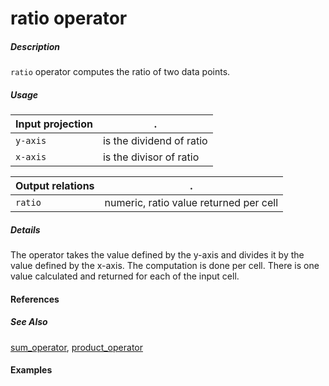 # ratio operator

##### Description
`ratio` operator computes the ratio of two data points.

##### Usage

Input projection|.
---|---
`y-axis`           | is the dividend of ratio
`x-axis`           | is the divisor of ratio

Output relations|.
---|---
`ratio`          | numeric, ratio value returned per cell

##### Details
The operator takes the value defined by the y-axis and divides it by the value defined by the x-axis. The computation is done per cell. There is one value calculated and returned for each of the input cell.

#### References


##### See Also

[sum_operator](https://github.com/tercen/sum_operator), [product_operator](https://github.com/tercen/product_operator)


#### Examples
